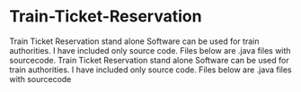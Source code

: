# Train-Ticket-Reservation
Train Ticket Reservation stand alone Software can be used for train authorities.
I have included only source code. Files below are .java files with sourcecode.
Train Ticket Reservation stand alone Software can be used for train authorities. I have included only source code. Files below are .java files with sourcecode
